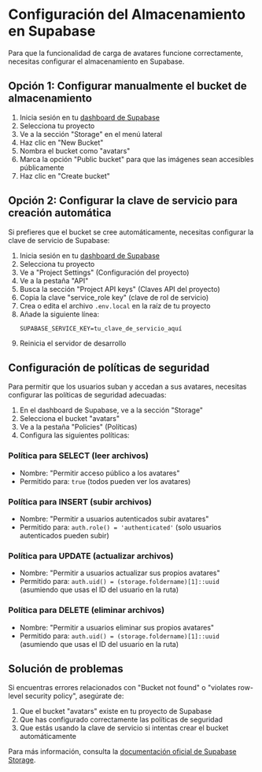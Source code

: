 # Configuración del Almacenamiento en Supabase

Para que la funcionalidad de carga de avatares funcione correctamente, necesitas configurar el almacenamiento en Supabase.

## Opción 1: Configurar manualmente el bucket de almacenamiento

1. Inicia sesión en tu [dashboard de Supabase](https://app.supabase.io/)
2. Selecciona tu proyecto
3. Ve a la sección "Storage" en el menú lateral
4. Haz clic en "New Bucket"
5. Nombra el bucket como "avatars"
6. Marca la opción "Public bucket" para que las imágenes sean accesibles públicamente
7. Haz clic en "Create bucket"

## Opción 2: Configurar la clave de servicio para creación automática

Si prefieres que el bucket se cree automáticamente, necesitas configurar la clave de servicio de Supabase:

1. Inicia sesión en tu [dashboard de Supabase](https://app.supabase.io/)
2. Selecciona tu proyecto
3. Ve a "Project Settings" (Configuración del proyecto)
4. Ve a la pestaña "API"
5. Busca la sección "Project API keys" (Claves API del proyecto)
6. Copia la clave "service_role key" (clave de rol de servicio)
7. Crea o edita el archivo `.env.local` en la raíz de tu proyecto
8. Añade la siguiente línea:
   ```
   SUPABASE_SERVICE_KEY=tu_clave_de_servicio_aquí
   ```
9. Reinicia el servidor de desarrollo

## Configuración de políticas de seguridad

Para permitir que los usuarios suban y accedan a sus avatares, necesitas configurar las políticas de seguridad adecuadas:

1. En el dashboard de Supabase, ve a la sección "Storage"
2. Selecciona el bucket "avatars"
3. Ve a la pestaña "Policies" (Políticas)
4. Configura las siguientes políticas:

### Política para SELECT (leer archivos)
- Nombre: "Permitir acceso público a los avatares"
- Permitido para: `true` (todos pueden ver los avatares)

### Política para INSERT (subir archivos)
- Nombre: "Permitir a usuarios autenticados subir avatares"
- Permitido para: `auth.role() = 'authenticated'` (solo usuarios autenticados pueden subir)

### Política para UPDATE (actualizar archivos)
- Nombre: "Permitir a usuarios actualizar sus propios avatares"
- Permitido para: `auth.uid() = (storage.foldername)[1]::uuid` (asumiendo que usas el ID del usuario en la ruta)

### Política para DELETE (eliminar archivos)
- Nombre: "Permitir a usuarios eliminar sus propios avatares"
- Permitido para: `auth.uid() = (storage.foldername)[1]::uuid` (asumiendo que usas el ID del usuario en la ruta)

## Solución de problemas

Si encuentras errores relacionados con "Bucket not found" o "violates row-level security policy", asegúrate de:

1. Que el bucket "avatars" existe en tu proyecto de Supabase
2. Que has configurado correctamente las políticas de seguridad
3. Que estás usando la clave de servicio si intentas crear el bucket automáticamente

Para más información, consulta la [documentación oficial de Supabase Storage](https://supabase.com/docs/guides/storage). 